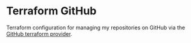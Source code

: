 # Terraform GitHub
Terraform configuration for managing my repositories on GitHub via the
[GitHub terraform provider](https://registry.terraform.io/providers/integrations/github).
